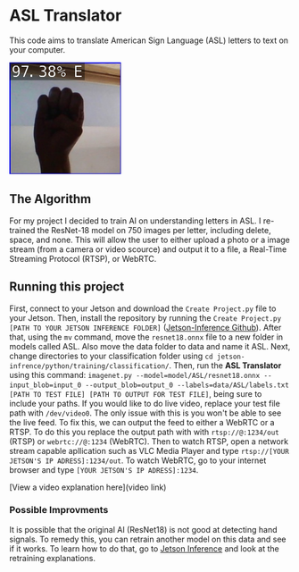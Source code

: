 # ASL Translator

This code aims to translate American Sign Language (ASL) letters to text on your computer. 

![97% E](E-out.jpg?raw=true "97% E")

## The Algorithm

For my project I decided to train AI on understanding letters in ASL. I re-trained the ResNet-18 model on 750 images per letter, including delete, space, and none. This will allow the user to either upload a photo or a image stream (from a camera or video scource) and output it to a file, a Real-Time Streaming Protocol (RTSP), or WebRTC. 

## Running this project

First, connect to your Jetson and download the `Create Project.py` file to your Jetson. Then, install the repository by running the `Create Project.py [PATH TO YOUR JETSON INFERENCE FOLDER]` ([Jetson-Inference Github](https://github.com/dusty-nv/jetson-inference)). After that, using the `mv` command, move the `resnet18.onnx` file to a new folder in models called ASL. Also move the data folder to data and name it ASL. Next, change directories to your classification folder using `cd jetson-infrence/python/training/classification/`. Then, run the **ASL Translator** using this command: `imagenet.py --model=model/ASL/resnet18.onnx --input_blob=input_0 --output_blob=output_0 --labels=data/ASL/labels.txt [PATH TO TEST FILE] [PATH TO OUTPUT FOR TEST FILE]`, being sure to include your paths. If you would like to do live video, replace your test file path with `/dev/video0`. The only issue with this is you won't be able to see the live feed. To fix this, we can output the feed to either a WebRTC or a RTSP. To do this you replace the output path with with `rtsp://@:1234/out` (RTSP) or `webrtc://@:1234` (WebRTC). Then to watch RTSP, open a network stream capable apllication such as VLC Media Player and type `rtsp://[YOUR JETSON'S IP ADRESS]:1234/out`. To watch WebRTC, go to your internet browser and type `[YOUR JETSON'S IP ADRESS]:1234`. 

[View a video explanation here](video link)

### Possible Improvments

It is possible that the original AI (ResNet18) is not good at detecting hand signals. To remedy this, you can retrain another model on this data and see if it works. To learn how to do that, go to [Jetson Inference](https://github.com/dusty-nv/jetson-inference/tree/master) and look at the retraining explanations. 
